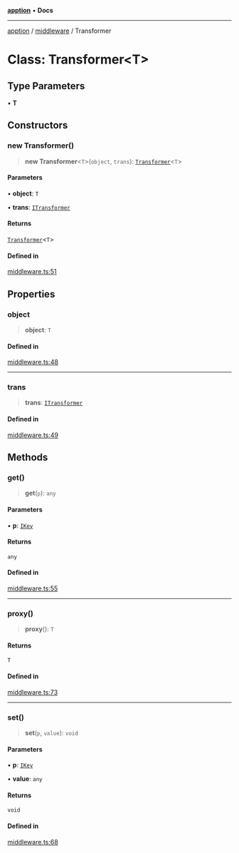 [**apption**](../../README.md) • **Docs**

***

[apption](../../modules.md) / [middleware](../README.md) / Transformer

# Class: Transformer\<T\>

## Type Parameters

• **T**

## Constructors

### new Transformer()

> **new Transformer**\<`T`\>(`object`, `trans`): [`Transformer`](Transformer.md)\<`T`\>

#### Parameters

• **object**: `T`

• **trans**: [`ITransformer`](../interfaces/ITransformer.md)

#### Returns

[`Transformer`](Transformer.md)\<`T`\>

#### Defined in

[middleware.ts:51](https://github.com/mksunny1/apption/blob/7303acd5ad264aa235c8c110ccb0c2efbc2d008c/src/middleware.ts#L51)

## Properties

### object

> **object**: `T`

#### Defined in

[middleware.ts:48](https://github.com/mksunny1/apption/blob/7303acd5ad264aa235c8c110ccb0c2efbc2d008c/src/middleware.ts#L48)

***

### trans

> **trans**: [`ITransformer`](../interfaces/ITransformer.md)

#### Defined in

[middleware.ts:49](https://github.com/mksunny1/apption/blob/7303acd5ad264aa235c8c110ccb0c2efbc2d008c/src/middleware.ts#L49)

## Methods

### get()

> **get**(`p`): `any`

#### Parameters

• **p**: [`IKey`](../../types/type-aliases/IKey.md)

#### Returns

`any`

#### Defined in

[middleware.ts:55](https://github.com/mksunny1/apption/blob/7303acd5ad264aa235c8c110ccb0c2efbc2d008c/src/middleware.ts#L55)

***

### proxy()

> **proxy**(): `T`

#### Returns

`T`

#### Defined in

[middleware.ts:73](https://github.com/mksunny1/apption/blob/7303acd5ad264aa235c8c110ccb0c2efbc2d008c/src/middleware.ts#L73)

***

### set()

> **set**(`p`, `value`): `void`

#### Parameters

• **p**: [`IKey`](../../types/type-aliases/IKey.md)

• **value**: `any`

#### Returns

`void`

#### Defined in

[middleware.ts:68](https://github.com/mksunny1/apption/blob/7303acd5ad264aa235c8c110ccb0c2efbc2d008c/src/middleware.ts#L68)
